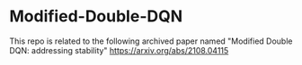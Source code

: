# Modified-Double-DQN
This repo is related to the following archived paper named "Modified Double DQN: addressing stability"
https://arxiv.org/abs/2108.04115
